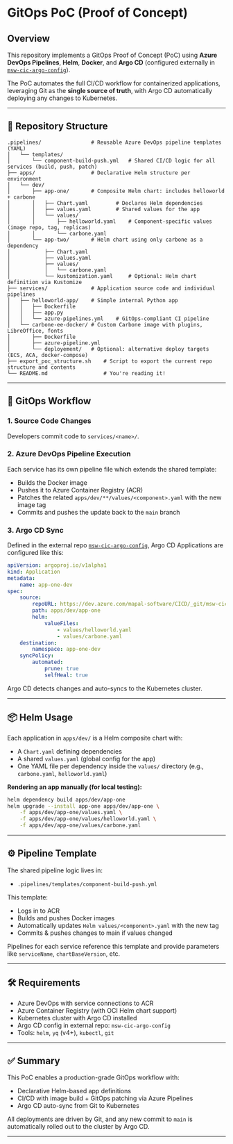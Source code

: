 # GitOps PoC (Proof of Concept)

## Overview

This repository implements a GitOps Proof of Concept (PoC) using **Azure DevOps Pipelines**, **Helm**, **Docker**, and **Argo CD** (configured externally in [`msw-cic-argo-config`](https://dev.azure.com/mapal-software/CICD/_git/msw-cic-argo-config)).

The PoC automates the full CI/CD workflow for containerized applications, leveraging Git as the **single source of truth**, with Argo CD automatically deploying any changes to Kubernetes.

---

## 📁 Repository Structure

```
.pipelines/                # Reusable Azure DevOps pipeline templates (YAML)
│   └── templates/
│       └── component-build-push.yml   # Shared CI/CD logic for all services (build, push, patch)
├── apps/                  # Declarative Helm structure per environment
│   └── dev/
│       ├── app-one/       # Composite Helm chart: includes helloworld + carbone
│       │   ├── Chart.yaml         # Declares Helm dependencies
│       │   ├── values.yaml        # Shared values for the app
│       │   └── values/
│       │       ├── helloworld.yaml    # Component-specific values (image repo, tag, replicas)
│       │       └── carbone.yaml
│       └── app-two/       # Helm chart using only carbone as a dependency
│           ├── Chart.yaml
│           ├── values.yaml
│           ├── values/
│           │   └── carbone.yaml
│           └── kustomization.yaml     # Optional: Helm chart definition via Kustomize
├── services/              # Application source code and individual pipelines
│   ├── helloworld-app/    # Simple internal Python app
│   │   ├── Dockerfile
│   │   ├── app.py
│   │   └── azure-pipelines.yml    # GitOps-compliant CI pipeline
│   └── carbone-ee-docker/ # Custom Carbone image with plugins, LibreOffice, fonts
│       ├── Dockerfile
│       ├── azure-pipeline.yml
│       └── deployement/   # Optional: alternative deploy targets (ECS, ACA, docker-compose)
├── export_poc_structure.sh    # Script to export the current repo structure and contents
└── README.md                  # You're reading it!
```

---

## 🔄 GitOps Workflow

### 1. Source Code Changes

Developers commit code to `services/<name>/`.

### 2. Azure DevOps Pipeline Execution

Each service has its own pipeline file which extends the shared template:

- Builds the Docker image
- Pushes it to Azure Container Registry (ACR)
- Patches the related `apps/dev/**/values/<component>.yaml` with the new image tag
- Commits and pushes the update back to the `main` branch

### 3. Argo CD Sync

Defined in the external repo [`msw-cic-argo-config`](https://dev.azure.com/mapal-software/CICD/_git/msw-cic-argo-config), Argo CD Applications are configured like this:

```yaml
apiVersion: argoproj.io/v1alpha1
kind: Application
metadata:
    name: app-one-dev
spec:
    source:
        repoURL: https://dev.azure.com/mapal-software/CICD/_git/msw-cic-gitops-poc
        path: apps/dev/app-one
        helm:
            valueFiles:
                - values/helloworld.yaml
                - values/carbone.yaml
    destination:
        namespace: app-one-dev
    syncPolicy:
        automated:
            prune: true
            selfHeal: true
```

Argo CD detects changes and auto-syncs to the Kubernetes cluster.

---

## 📦 Helm Usage

Each application in `apps/dev/` is a Helm composite chart with:

- A `Chart.yaml` defining dependencies
- A shared `values.yaml` (global config for the app)
- One YAML file per dependency inside the `values/` directory (e.g., `carbone.yaml`, `helloworld.yaml`)

**Rendering an app manually (for local testing):**

```bash
helm dependency build apps/dev/app-one
helm upgrade --install app-one apps/dev/app-one \
    -f apps/dev/app-one/values.yaml \
    -f apps/dev/app-one/values/helloworld.yaml \
    -f apps/dev/app-one/values/carbone.yaml
```

---

## ⚙️ Pipeline Template

The shared pipeline logic lives in:

- `.pipelines/templates/component-build-push.yml`

This template:

- Logs in to ACR
- Builds and pushes Docker images
- Automatically updates `Helm values/<component>.yaml` with the new tag
- Commits & pushes changes to main if values changed

Pipelines for each service reference this template and provide parameters like `serviceName`, `chartBaseVersion`, etc.

---

## 🛠️ Requirements

- Azure DevOps with service connections to ACR
- Azure Container Registry (with OCI Helm chart support)
- Kubernetes cluster with Argo CD installed
- Argo CD config in external repo: `msw-cic-argo-config`
- Tools: `helm`, `yq` (v4+), `kubectl`, `git`

---

## ✅ Summary

This PoC enables a production-grade GitOps workflow with:

- Declarative Helm-based app definitions
- CI/CD with image build + GitOps patching via Azure Pipelines
- Argo CD auto-sync from Git to Kubernetes

All deployments are driven by Git, and any new commit to `main` is automatically rolled out to the cluster by Argo CD.

---